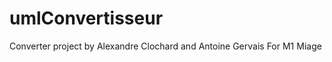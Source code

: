 umlConvertisseur
================

Converter project by Alexandre Clochard and Antoine Gervais For M1 Miage
